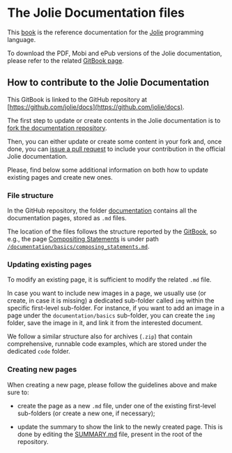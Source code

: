 # The Jolie Documentation files

This [book](https://jolielang.gitbooks.io/docs/content/) is the reference documentation for the [Jolie](http://jolie-lang.org) programming language.

To download the PDF, Mobi and ePub versions of the Jolie documentation, please refer to the related [GitBook page](https://www.gitbook.com/book/jolielang/docs/details).

## How to contribute to the Jolie Documentation

This GitBook is linked to the GitHub repository at [https://github.com/jolie/docs](https://github.com/jolie/docs).

The first step to update or create contents in the Jolie documentation is to [fork the documentation repository](https://github.com/jolie/docs#fork-destination-box).

Then, you can either update or create some content in your fork and, once done, you can [issue a pull request](https://help.github.com/articles/creating-a-pull-request/) to include your contribution in the official Jolie documentation.

Please, find below some additional information on both how to update existing pages and create new ones.

### File structure

In the GitHub repository, the folder [documentation](https://github.com/jolie/docs/tree/master/documentation) contains all the documentation pages, stored as `.md` files. 

The location of the files follows the structure reported by the [GitBook](https://jolielang.gitbooks.io/docs/content/), so e.g., the page [Compositing Statements](https://jolielang.gitbooks.io/docs/content/documentation/basics/composing_statements.html) is under path [`/documentation/basics/composing_statements.md`](https://github.com/jolie/docs/blob/master/documentation/basics/composing_statements.md).

### Updating existing pages

To modify an existing page, it is sufficient to modify the related `.md` file.

In case you want to include new images in a page, we usually use (or create, in case it is missing) a dedicated sub-folder called `img` within the specific first-level sub-folder. For instance, if you want to add an image in a page under the `documentation/basics` sub-folder, you can create the `img` folder, save the image in it, and link it from the interested document.

We follow a similar structure also for archives (`.zip`) that contain comprehensive, runnable code examples, which are stored under the dedicated `code` folder.

### Creating new pages

When creating a new page, please follow the guidelines above and make sure to:

- create the page as a new `.md` file, under one of the existing first-level sub-folders (or create a new one, if necessary);

- update the summary to show the link to the newly created page. This is done by editing the [SUMMARY.md](https://github.com/jolie/docs/blob/master/SUMMARY.md) file, present in the root of the repository.

